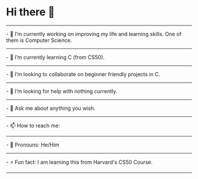# Hi there 👋

<!--
**SivanJadhav/SivanJadhav** is a ✨ _special_ ✨ repository because its `README.md` (this file) appears on your GitHub profile.
!-->
<hr>
- 🔭 I’m currently working on improving my life and learning skills. One of them is Computer Science.
<hr>
- 🌱 I’m currently learning C (from CS50).
<br>
<hr>
- 👯 I’m looking to collaborate on beginner friendly projects in C.
<br>
<hr>
- 🤔 I’m looking for help with nothing currently.
<br>
<hr>
- 💬 Ask me about anything you wish.
<br>
<hr>
- 📫 How to reach me: <a> <href mailto = sivanjaadhav+gith@gmail.com
target = "_blank"
title = "My E-Mail"
E-Mail>
</a>
<br>
<hr>
- 🗿 Pronouns: He/Him
<br>
<hr>
- ⚡ Fun fact: I am learning this from Harvard's CS50 Course.
<br>
<hr>
